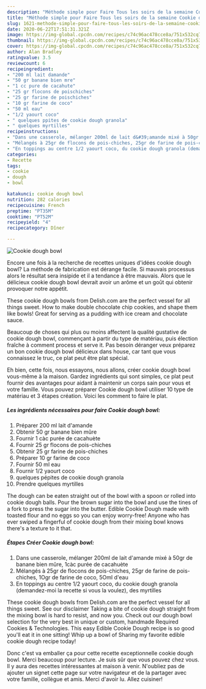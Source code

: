 ```yaml
---
description: "Méthode simple pour Faire Tous les soirs de la semaine Cookie dough bowl"
title: "Méthode simple pour Faire Tous les soirs de la semaine Cookie dough bowl"
slug: 1621-methode-simple-pour-faire-tous-les-soirs-de-la-semaine-cookie-dough-bowl
date: 2020-06-22T17:51:31.321Z
image: https://img-global.cpcdn.com/recipes/c74c96ac478cce8a/751x532cq70/cookie-dough-bowl-photo-principale-de-la-recette.jpg
thumbnail: https://img-global.cpcdn.com/recipes/c74c96ac478cce8a/751x532cq70/cookie-dough-bowl-photo-principale-de-la-recette.jpg
cover: https://img-global.cpcdn.com/recipes/c74c96ac478cce8a/751x532cq70/cookie-dough-bowl-photo-principale-de-la-recette.jpg
author: Alan Bradley
ratingvalue: 3.5
reviewcount: 6
recipeingredient:
- "200 ml lait damande"
- "50 gr banane bien mre"
- "1 cc pure de cacahute"
- "25 gr flocons de poischiches"
- "25 gr farine de poischiches"
- "10 gr farine de coco"
- "50 ml eau"
- "1/2 yaourt coco"
- " quelques ppites de cookie dough granola"
- " quelques myrtilles"
recipeinstructions:
- "Dans une casserole, mélanger 200ml de lait d&#39;amande mixé à 50gr de banane bien mûre, 1càc purée de cacahuète"
- "Mélangés à 25gr de flocons de pois-chiches, 25gr de farine de pois-chiches, 1Ogr de farine de coco, 5Oml d&#39;eau"
- "En toppings au centre 1/2 yaourt coco, du cookie dough granola (demandez-moi la recette si vous la voulez), des myrtilles"
categories:
- Recette
tags:
- cookie
- dough
- bowl

katakunci: cookie dough bowl 
nutrition: 282 calories
recipecuisine: French
preptime: "PT35M"
cooktime: "PT52M"
recipeyield: "4"
recipecategory: Dîner

---
```



![Cookie dough bowl](https://img-global.cpcdn.com/recipes/c74c96ac478cce8a/751x532cq70/cookie-dough-bowl-photo-principale-de-la-recette.jpg)

Encore une fois à la recherche de recettes uniques d'idées cookie dough bowl? La méthode de fabrication est dérange facile. Si mauvais processus alors le résultat sera insipide et il a tendance à être mauvais. Alors que le délicieux cookie dough bowl devrait avoir un arôme et un goût qui obtenir provoquer notre appétit.

These cookie dough bowls from Delish.com are the perfect vessel for all things sweet. How to make double chocolate chip cookies, and shape them like bowls! Great for serving as a pudding with ice cream and chocolate sauce.

Beaucoup de choses qui plus ou moins affectent la qualité gustative de cookie dough bowl, commençant à partir du type de matériau, puis élection fraîche à comment process et serve it. Pas besoin déranger veux préparez un bon cookie dough bowl délicieux dans house, car tant que vous connaissez le truc, ce plat peut être plat spécial.


Eh bien, cette fois, nous essayons, nous allons, créer cookie dough bowl vous-même à la maison. Gardez ingrédients qui sont simples, ce plat peut fournir des avantages pour aidant à maintenir un corps sain pour vous et votre famille. Vous pouvez préparer Cookie dough bowl utiliser 10 type de matériau et 3 étapes création. Voici les comment to faire le plat.

<!--inarticleads1-->

##### Les ingrédients nécessaires pour faire Cookie dough bowl:

1. Préparer 200 ml lait d&#39;amande
1. Obtenir 50 gr banane bien mûre
1. Fournir 1 càc purée de cacahuète
1. Fournir 25 gr flocons de pois-chiches
1. Obtenir 25 gr farine de pois-chiches
1. Préparer 10 gr farine de coco
1. Fournir 50 ml eau
1. Fournir 1/2 yaourt coco
1.   quelques pépites de cookie dough granola
1. Prendre  quelques myrtilles


The dough can be eaten straight out of the bowl with a spoon or rolled into cookie dough balls. Pour the brown sugar into the bowl and use the tines of a fork to press the sugar into the butter. Edible Cookie Dough made with toasted flour and no eggs so you can enjoy worry-free! Anyone who has ever swiped a fingerful of cookie dough from their mixing bowl knows there&#39;s a texture to it that. 

<!--inarticleads2-->

##### Étapes Créer Cookie dough bowl:

1. Dans une casserole, mélanger 200ml de lait d&#39;amande mixé à 50gr de banane bien mûre, 1càc purée de cacahuète
1. Mélangés à 25gr de flocons de pois-chiches, 25gr de farine de pois-chiches, 1Ogr de farine de coco, 5Oml d&#39;eau
1. En toppings au centre 1/2 yaourt coco, du cookie dough granola (demandez-moi la recette si vous la voulez), des myrtilles


These cookie dough bowls from Delish.com are the perfect vessel for all things sweet. See our disclaimer Taking a bite of cookie dough straight from the mixing bowl is hard to resist, and now you. Check out our dough bowl selection for the very best in unique or custom, handmade Required Cookies &amp; Technologies. This easy Edible Cookie Dough recipe is so good you&#39;ll eat it in one sitting! Whip up a bowl of Sharing my favorite edible cookie dough recipe today! 


Donc c'est va emballer ça pour cette recette exceptionnelle cookie dough bowl. Merci beaucoup pour lecture. Je suis sûr que vous pouvez chez vous. Il y aura des recettes  intéressantes at maison à venir. N'oubliez pas de ajouter un signet cette page sur votre navigateur et de la partager avec votre famille, collègue et amis. Merci d'avoir lu. Allez cuisiner!
